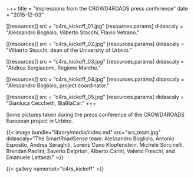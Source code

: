 +++
title = "Impressions from the CROWD4ROADS press conference"
date = "2015-12-03"

[[resources]]
src = "c4rs_kickoff_01.jpg"
[resources.params]
didascaly = "Alessandro&nbsp;Bogliolo, Vilberto&nbsp;Stocchi, Flavio&nbsp;Vetrano."

[[resources]]
src = "c4rs_kickoff_02.jpg"
[resources.params]
didascaly = "Vilberto&nbsp;Stocchi, dean of the University of Urbino."

[[resources]]
src = "c4rs_kickoff_03.jpg"
[resources.params]
didascaly = "Andrea&nbsp;Sergiacomi, Regione Marche."

[[resources]]
src = "c4rs_kickoff_04.jpg"
[resources.params]
didascaly = "Alessandro&nbsp;Bogliolo, project coordinator."

[[resources]]
src = "c4rs_kickoff_05.jpg"
[resources.params]
didascaly = "Gianluca&nbsp;Cecchetti, BlaBlaCar."
+++

Some pictures taken during the press conference of the CROWD4ROADS European project in Urbino.

{{< image bundle="library/media/index.md" src="srs_team.jpg" didascaly="The SmartRoadSense team: Alessandro Bogliolo, Antonio Esposito, Andrea Seraghiti, Lorenz Cuno Klopfenstein, Michele Sorcinelli, Brendan Paolini, Saverio Delpriori, Alberto Carini, Valerio Freschi, and Emanuele Lattanzi." >}}

{{< gallery nameroot="c4rs_kickoff" >}}
